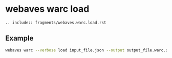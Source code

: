 # webaves warc load

```{eval-rst}
.. include:: fragments/webaves.warc.load.rst
```

## Example

```bash
webaves warc --verbose load input_file.json --output output_file.warc.zstd --format zstd
```

